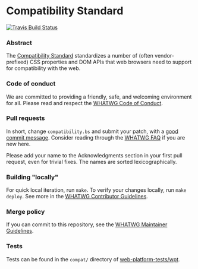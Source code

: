 # Compatibility Standard

[![Travis Build Status](https://travis-ci.org/whatwg/compat.svg?branch=master)](https://travis-ci.org/whatwg/compat)

### Abstract

The [Compatibility Standard](https://compat.spec.whatwg.org/) standardizes a number of (often
vendor-prefixed) CSS properties and DOM APIs that web browsers need to support for compatibility
with the web.

### Code of conduct

We are committed to providing a friendly, safe, and welcoming environment for all. Please read and
respect the [WHATWG Code of Conduct](https://whatwg.org/code-of-conduct).

### Pull requests

In short, change `compatibility.bs` and submit your patch, with a
[good commit message](https://github.com/whatwg/meta/blob/master/COMMITTING.md). Consider
reading through the [WHATWG FAQ](https://whatwg.org/faq) if you are new here.

Please add your name to the Acknowledgments section in your first pull request, even for trivial
fixes. The names are sorted lexicographically.

### Building "locally"

For quick local iteration, run `make`. To verify your changes locally, run `make deploy`. See more
in the
[WHATWG Contributor Guidelines](https://github.com/whatwg/meta/blob/master/CONTRIBUTING.md#building).

### Merge policy

If you can commit to this repository, see the
[WHATWG Maintainer Guidelines](https://github.com/whatwg/meta/blob/master/MAINTAINERS.md).

### Tests

Tests can be found in the `compat/` directory of
[web-platform-tests/wpt](https://github.com/web-platform-tests/wpt).
